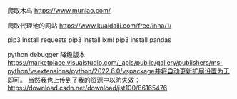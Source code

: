 爬取木鸟
https://www.muniao.com/
 
爬取代理池的网站  https://www.kuaidaili.com/free/inha/1/

pip3 install requests
pip3 install lxml
pip3 install pandas

python debugger 降级版本
https://marketplace.visualstudio.com/_apis/public/gallery/publishers/ms-python/vsextensions/python/2022.6.0/vspackage并将自动更新扩展设置为无即可。
当然我也上传到了我的资源中以防失效：https://download.csdn.net/download/jst100/86165476  

